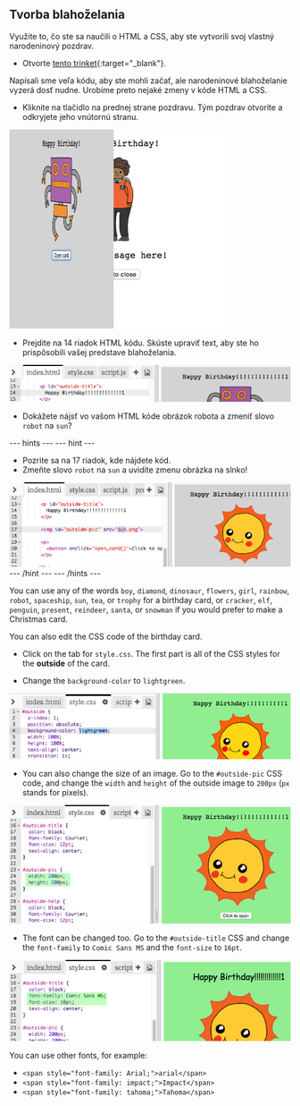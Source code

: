 ## Tvorba blahoželania

Využite to, čo ste sa naučili o HTML a CSS, aby ste vytvorili svoj vlastný narodeninový pozdrav.

+ Otvorte [tento trinket](http://jumpto.cc/web-card){:target="_blank"}.

Napísali sme veľa kódu, aby ste mohli začať, ale narodeninové blahoželanie vyzerá dosť nudne. Urobíme preto nejaké zmeny v kóde HTML a CSS.

+ Kliknite na tlačidlo na prednej strane pozdravu. Tým pozdrav otvoríte a odkryjete jeho vnútornú stranu.

![screenshot](images/birthday-click.png)

+ Prejdite na 14 riadok HTML kódu. Skúste upraviť text, aby ste ho prispôsobili vašej predstave blahoželania.

![screenshot](images/birthday-card-html.png)

+ Dokážete nájsť vo vašom HTML kóde obrázok robota a zmeniť slovo `robot` na `sun`?

\--- hints \--- \--- hint \---

+ Pozrite sa na 17 riadok, kde nájdete kód.
+ Zmeňte slovo `robot` na `sun` a uvidíte zmenu obrázka na slnko!

![screenshot](images/birthday-card-sun.png) \--- /hint \--- \--- /hints \---

You can use any of the words `boy`, `diamond`, `dinosaur`, `flowers`, `girl`, `rainbow`, `robot`, `spaceship`, `sun`, `tea`, or `trophy` for a birthday card, or `cracker`, `elf`, `penguin`, `present`, `reindeer`, `santa`, or `snowman` if you would prefer to make a Christmas card.

You can also edit the CSS code of the birthday card.

+ Click on the tab for `style.css`. The first part is all of the CSS styles for the **outside** of the card.

+ Change the `background-color` to `lightgreen`.

![screenshot](images/birthday-card-outside.png)

+ You can also change the size of an image. Go to the `#outside-pic` CSS code, and change the `width` and `height` of the outside image to `200px` (`px` stands for pixels).

![screenshot](images/birthday-card-size.png)

+ The font can be changed too. Go to the `#outside-title` CSS and change the `font-family` to `Comic Sans MS` and the `font-size` to `16pt`.

![screenshot](images/birthday-card-font.png)

You can use other fonts, for example:

+ `<span style="font-family: Arial;">arial</span>`
+ `<span style="font-family: impact;">Impact</span>`
+ `<span style="font-family: tahoma;">Tahoma</span>`